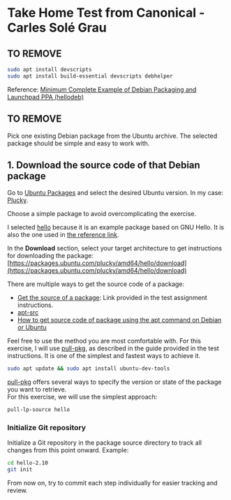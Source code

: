 # Take Home Test from Canonical - Carles Solé Grau

## TO REMOVE

```bash
sudo apt install devscripts
sudo apt install build-essential devscripts debhelper
```

Reference:
[Minimum Complete Example of Debian Packaging and Launchpad PPA (hellodeb)](https://metebalci.com/blog/a-minimum-complete-example-of-debian-packaging-and-launchpad-ppa-hellodeb/)

## TO REMOVE

Pick one existing Debian package from the Ubuntu archive. The selected package should be simple and easy to work with.

## 1. Download the source code of that Debian package

Go to [Ubuntu Packages](https://packages.ubuntu.com/) and select the desired Ubuntu version.
In my case: [Plucky](https://packages.ubuntu.com/plucky/).

Choose a simple package to avoid overcomplicating the exercise.

I selected [hello](https://packages.ubuntu.com/plucky/hello) because it is an example package based on GNU Hello.
It is also the one used in [the reference link](https://pastebin.ubuntu.com/p/hZ4sH647Jt/).

In the **Download** section, select your target architecture to get instructions for downloading the package:
[https://packages.ubuntu.com/plucky/amd64/hello/download](https://packages.ubuntu.com/plucky/amd64/hello/download)

There are multiple ways to get the source code of a package:
- [Get the source of a package](https://canonical-ubuntu-packaging-guide.readthedocs-hosted.com/en/latest/how-to/get-package-source/): Link provided in the test assignment instructions.
- [apt-src](https://manpages.ubuntu.com/manpages/plucky/man1/apt-src.1p.html)
- [How to get source code of package using the apt command on Debian or Ubuntu](https://www.cyberciti.biz/faq/how-to-get-source-code-of-package-using-the-apt-command-on-debian-or-ubuntu/)

Feel free to use the method you are most comfortable with.
For this exercise, I will use [pull-pkg](https://canonical-ubuntu-packaging-guide.readthedocs-hosted.com/en/latest/how-to/get-package-source/#pull-pkg), as described in the guide provided in the test instructions. It is one of the simplest and fastest ways to achieve it.

```bash
sudo apt update && sudo apt install ubuntu-dev-tools
```

[pull-pkg](https://canonical-ubuntu-packaging-guide.readthedocs-hosted.com/en/latest/how-to/get-package-source/#pull-pkg) offers several ways to specify the version or state of the package you want to retrieve.  
For this exercise, we will use the simplest approach:

```bash
pull-lp-source hello
```

### Initialize Git repository

Initialize a Git repository in the package source directory to track all changes from this point onward.
Example:

```bash
cd hello-2.10
git init
```

From now on, try to commit each step individually for easier tracking and review.
